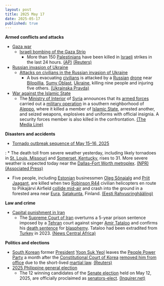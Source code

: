 ```yaml
---
layout: post
title: 2025 May 17
date: 2025-05-17
published: true
---
```



**Armed conflicts and attacks**

* [Gaza war](https://en.wikipedia.org/wiki/Gaza_war "Gaza war")
  + [Israeli bombing of the Gaza Strip](https://en.wikipedia.org/wiki/Israeli_bombing_of_the_Gaza_Strip "Israeli bombing of the Gaza Strip")
    - More than 150 [Palestinians](https://en.wikipedia.org/wiki/Palestinians "Palestinians") have been killed in [Israeli](https://en.wikipedia.org/wiki/Israel_Defense_Forces "Israel Defense Forces") strikes in the last 24 hours. [(AP)](https://apnews.com/article/mideast-wars-israel-gaza-hamas-hostages-05-17-2025-baec52efaea911bf56f8ec25758b7011) [(Reuters)](https://www.reuters.com/world/middle-east/israeli-strikes-kill-least-58-palestinians-overnight-2025-05-17/)
* [Russian invasion of Ukraine](https://en.wikipedia.org/wiki/Russian_invasion_of_Ukraine "Russian invasion of Ukraine")
  + [Attacks on civilians in the Russian invasion of Ukraine](https://en.wikipedia.org/wiki/Attacks_on_civilians_in_the_Russian_invasion_of_Ukraine "Attacks on civilians in the Russian invasion of Ukraine")
    - A bus evacuating [civilians](https://en.wikipedia.org/wiki/Civilian "Civilian") is attacked by a [Russian](https://en.wikipedia.org/wiki/Russian_Armed_Forces "Russian Armed Forces") [drone](https://en.wikipedia.org/wiki/Drone_warfare "Drone warfare") near [Bilopillia](https://en.wikipedia.org/wiki/Bilopillia "Bilopillia"), [Sumy Oblast](https://en.wikipedia.org/wiki/Sumy_Oblast "Sumy Oblast"), [Ukraine](https://en.wikipedia.org/wiki/Ukraine "Ukraine"), killing nine people and injuring five others. [(Ukrainska Pravda)](https://www.pravda.com.ua/eng/news/2025/05/17/7512650/)
* [War against the Islamic State](https://en.wikipedia.org/wiki/War_against_the_Islamic_State "War against the Islamic State")
  + The [Ministry of Interior](https://en.wikipedia.org/wiki/Ministry_of_Interior_%28Syria%29 "Ministry of Interior (Syria)") of [Syria](https://en.wikipedia.org/wiki/Syria "Syria") announces that its [armed forces](https://en.wikipedia.org/wiki/Syrian_Armed_Forces "Syrian Armed Forces") carried out a [military operation](https://en.wikipedia.org/wiki/Military_operation "Military operation") in a southern neighborhood of [Aleppo](https://en.wikipedia.org/wiki/Aleppo "Aleppo"), where it killed a member of [Islamic State](https://en.wikipedia.org/wiki/Islamic_State "Islamic State"), arrested another, and seized weapons, explosives and uniforms with official insignia. A security forces member is also killed in the confrontation. [(The Media Line)](https://themedialine.org/headlines/syrian-interior-ministry-announces-targeted-operation-against-is-cell-in-aleppo/)

**Disasters and accidents**

* [Tornado outbreak sequence of May 15–16, 2025](https://en.wikipedia.org/wiki/Tornado_outbreak_sequence_of_May_15%E2%80%9316%2C_2025 "Tornado outbreak sequence of May 15–16, 2025")

:   * The death toll from severe weather yesterday, including likely tornadoes in [St. Louis, Missouri](https://en.wikipedia.org/wiki/St._Louis%2C_Missouri "St. Louis, Missouri") and [Somerset, Kentucky](https://en.wikipedia.org/wiki/Somerset%2C_Kentucky "Somerset, Kentucky"), rises to 31. More severe weather is expected today near the [Dallas–Fort Worth metroplex](https://en.wikipedia.org/wiki/Dallas%E2%80%93Fort_Worth_metroplex "Dallas–Fort Worth metroplex"). [(NPR)](https://www.npr.org/2025/05/17/nx-s1-5402053/tornadoes-kentucky-missouri-deaths#:~:text=In%20Kentucky%20at%20least%2024,prayers%20for%20the%20affected%20families.) [(Associated Press)](https://apnews.com/article/tornado-weather-thunderstorms-great-lakes-22395202a65b0c37cc06c541ea772172)

* Five people, including [Estonian](https://en.wikipedia.org/wiki/Estonia "Estonia") businessmen [Oleg Sõnajalg](https://et.wikipedia.org/wiki/Oleg_S%C3%B5najalg "et:Oleg Sõnajalg") and [Priit Jaagant](https://et.wikipedia.org/wiki/Priit_Jaagant "et:Priit Jaagant"), are killed when two [Robinson R44](https://en.wikipedia.org/wiki/Robinson_R44 "Robinson R44") civilian helicopters en route to Piikajärvi Airfield [collide mid-air](https://en.wikipedia.org/wiki/Mid-air_collision "Mid-air collision") and crash into the ground in a forested area near [Eura](https://en.wikipedia.org/wiki/Eura "Eura"), [Satakunta](https://en.wikipedia.org/wiki/Satakunta "Satakunta"), Finland. [(Eesti Rahvusringhääling)](https://news.err.ee/1609697247/no-survivors-in-finland-crash-of-two-helicopters-that-took-off-from-tallinn)

**Law and crime**

* [Capital punishment in Iran](https://en.wikipedia.org/wiki/Capital_punishment_in_Iran "Capital punishment in Iran")
  + The [Supreme Court of Iran](https://en.wikipedia.org/wiki/Supreme_Court_of_Iran "Supreme Court of Iran") overturns a 5-year prison sentence imposed by a [Tehran](https://en.wikipedia.org/wiki/Tehran "Tehran") court against singer [Amir Tataloo](https://en.wikipedia.org/wiki/Amir_Tataloo "Amir Tataloo") and confirms his [death sentence](https://en.wikipedia.org/wiki/Death_sentence "Death sentence") for [blasphemy](https://en.wikipedia.org/wiki/Blasphemy "Blasphemy"). Tataloo had been extradited from [Turkey](https://en.wikipedia.org/wiki/Turkey "Turkey") in 2023. [(News Central Africa)](https://newscentral.africa/iran-upholds-death-sentence-for-pop-star-tataloo-on-blasphemy-charges/)

**Politics and elections**

* [South Korean](https://en.wikipedia.org/wiki/South_Korea "South Korea") former [President](https://en.wikipedia.org/wiki/President_of_South_Korea "President of South Korea") [Yoon Suk Yeol](https://en.wikipedia.org/wiki/Yoon_Suk_Yeol "Yoon Suk Yeol") leaves the [People Power Party](https://en.wikipedia.org/wiki/People_Power_Party_%28South_Korea%29 "People Power Party (South Korea)") a month after the [Constitutional Court of Korea](https://en.wikipedia.org/wiki/Constitutional_Court_of_Korea "Constitutional Court of Korea") [removed him from office](https://en.wikipedia.org/wiki/Impeachment_of_Yoon_Suk_Yeol "Impeachment of Yoon Suk Yeol") due to the short-lived [martial law](https://en.wikipedia.org/wiki/2024_South_Korean_martial_law_crisis "2024 South Korean martial law crisis"). [(Reuters)](https://www.reuters.com/world/asia-pacific/south-korea-ex-president-yoon-says-he-is-leaving-conservative-party-2025-05-17/)
* [2025 Philippine general election](https://en.wikipedia.org/wiki/2025_Philippine_general_election "2025 Philippine general election")
  + The 12 winning candidates of the [Senate election](https://en.wikipedia.org/wiki/2025_Philippine_Senate_election "2025 Philippine Senate election") held on May 12, 2025, are officially proclaimed as [senators](https://en.wikipedia.org/wiki/Senate_of_the_Philippines "Senate of the Philippines")[-elect](https://en.wikipedia.org/wiki/-elect "-elect"). [(Inquirer.net)](https://www.inquirer.net/444254/comelec-sets-record-with-early-senate-magic-12-proclamation/)
